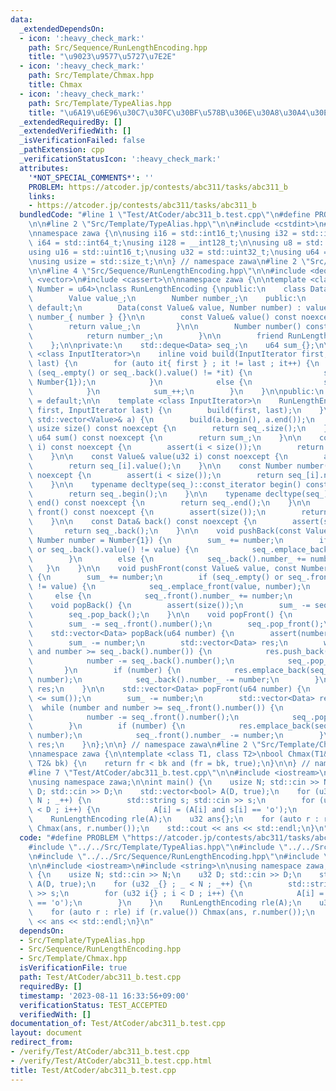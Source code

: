 ```yaml
---
data:
  _extendedDependsOn:
  - icon: ':heavy_check_mark:'
    path: Src/Sequence/RunLengthEncoding.hpp
    title: "\u9023\u9577\u5727\u7E2E"
  - icon: ':heavy_check_mark:'
    path: Src/Template/Chmax.hpp
    title: Chmax
  - icon: ':heavy_check_mark:'
    path: Src/Template/TypeAlias.hpp
    title: "\u6A19\u6E96\u30C7\u30FC\u30BF\u578B\u306E\u30A8\u30A4\u30EA\u30A2\u30B9"
  _extendedRequiredBy: []
  _extendedVerifiedWith: []
  _isVerificationFailed: false
  _pathExtension: cpp
  _verificationStatusIcon: ':heavy_check_mark:'
  attributes:
    '*NOT_SPECIAL_COMMENTS*': ''
    PROBLEM: https://atcoder.jp/contests/abc311/tasks/abc311_b
    links:
    - https://atcoder.jp/contests/abc311/tasks/abc311_b
  bundledCode: "#line 1 \"Test/AtCoder/abc311_b.test.cpp\"\n#define PROBLEM \"https://atcoder.jp/contests/abc311/tasks/abc311_b\"\
    \n\n#line 2 \"Src/Template/TypeAlias.hpp\"\n\n#include <cstdint>\n#include <cstddef>\n\
    \nnamespace zawa {\n\nusing i16 = std::int16_t;\nusing i32 = std::int32_t;\nusing\
    \ i64 = std::int64_t;\nusing i128 = __int128_t;\n\nusing u8 = std::uint8_t;\n\
    using u16 = std::uint16_t;\nusing u32 = std::uint32_t;\nusing u64 = std::uint64_t;\n\
    \nusing usize = std::size_t;\n\n} // namespace zawa\n#line 2 \"Src/Sequence/RunLengthEncoding.hpp\"\
    \n\n#line 4 \"Src/Sequence/RunLengthEncoding.hpp\"\n\n#include <deque>\n#include\
    \ <vector>\n#include <cassert>\n\nnamespace zawa {\n\ntemplate <class Value, class\
    \ Number = u64>\nclass RunLengthEncoding {\npublic:\n    class Data {\n    private:\n\
    \        Value value_;\n        Number number_;\n    public:\n        Data() =\
    \ default;\n        Data(const Value& value, Number number) : value_{ value },\
    \ number_{ number } {}\n\n        const Value& value() const noexcept {\n    \
    \        return value_;\n        }\n\n        Number number() const noexcept {\n\
    \            return number_;\n        }\n\n        friend RunLengthEncoding;\n\
    \    };\n\nprivate:\n    std::deque<Data> seq_;\n    u64 sum_{};\n\n    template\
    \ <class InputIterator>\n    inline void build(InputIterator first, InputIterator\
    \ last) {\n        for (auto it{ first } ; it != last ; it++) {\n            if\
    \ (seq_.empty() or seq_.back().value() != *it) {\n                seq_.emplace_back(*it,\
    \ Number{1});\n            }\n            else {\n                seq_.back().number_++;\n\
    \            }\n            sum_++;\n        }\n    }\n\npublic:\n    RunLengthEncoding()\
    \ = default;\n\n    template <class InputIterator>\n    RunLengthEncoding(InputIterator\
    \ first, InputIterator last) {\n        build(first, last);\n    }\n\n    RunLengthEncoding(const\
    \ std::vector<Value>& a) {\n        build(a.begin(), a.end());\n    }\n\n    constexpr\
    \ usize size() const noexcept {\n        return seq_.size();\n    }\n\n    constexpr\
    \ u64 sum() const noexcept {\n        return sum_;\n    }\n\n    const Data& operator[](u32\
    \ i) const noexcept {\n        assert(i < size());\n        return seq_[i];\n\
    \    }\n\n    const Value& value(u32 i) const noexcept {\n        assert(i < size());\n\
    \        return seq_[i].value();\n    }\n\n    const Number number(u32 i) const\
    \ noexcept {\n        assert(i < size());\n        return seq_[i].number();\n\
    \    }\n\n    typename decltype(seq_)::const_iterator begin() const noexcept {\n\
    \        return seq_.begin();\n    }\n\n    typename decltype(seq_)::const_iterator\
    \ end() const noexcept {\n        return seq_.end();\n    }\n\n    const Data&\
    \ front() const noexcept {\n        assert(size());\n        return seq_.front();\n\
    \    }\n\n    const Data& back() const noexcept {\n        assert(size());\n \
    \       return seq_.back();\n    }\n\n    void pushBack(const Value& value, const\
    \ Number number = Number{1}) {\n        sum_ += number;\n        if (seq_.empty()\
    \ or seq_.back().value() != value) {\n            seq_.emplace_back(value, number);\n\
    \        }\n        else {\n            seq_.back().number_ += number;\n     \
    \   }\n    }\n\n    void pushFront(const Value& value, const Number number = Number{1})\
    \ {\n        sum_ += number;\n        if (seq_.empty() or seq_.front().value()\
    \ != value) {\n            seq_.emplace_front(value, number);\n        }\n   \
    \     else {\n            seq_.front().number_ += number;\n        }\n    }\n\n\
    \    void popBack() {\n        assert(size());\n        sum_ -= seq_.back().number();\n\
    \        seq_.pop_back();\n    }\n\n    void popFront() {\n        assert(size());\n\
    \        sum_ -= seq_.front().number();\n        seq_.pop_front();\n    }\n\n\
    \    std::vector<Data> popBack(u64 number) {\n        assert(number <= sum());\n\
    \        sum_ -= number;\n        std::vector<Data> res;\n        while (number\
    \ and number >= seq_.back().number()) {\n            res.push_back(seq_.back());\n\
    \            number -= seq_.back().number();\n            seq_.pop_back();\n \
    \       }\n        if (number) {\n            res.emplace_back(seq_.back().value(),\
    \ number);\n            seq_.back().number_ -= number;\n        }\n        return\
    \ res;\n    }\n\n    std::vector<Data> popFront(u64 number) {\n        assert(number\
    \ <= sum());\n        sum_ -= number;\n        std::vector<Data> res;\n      \
    \  while (number and number >= seq_.front().number()) {\n            res.push_back(seq_.front());\n\
    \            number -= seq_.front().number();\n            seq_.pop_front();\n\
    \        }\n        if (number) {\n            res.emplace_back(seq_.front().value(),\
    \ number);\n            seq_.front().number_ -= number;\n        }\n        return\
    \ res;\n    }\n};\n\n} // namespace zawa\n#line 2 \"Src/Template/Chmax.hpp\"\n\
    \nnamespace zawa {\n\ntemplate <class T1, class T2>\nbool Chmax(T1& fr, const\
    \ T2& bk) {\n    return fr < bk and (fr = bk, true);\n}\n\n} // namespace zawa\n\
    #line 7 \"Test/AtCoder/abc311_b.test.cpp\"\n\n#include <iostream>\n#include <string>\n\
    \nusing namespace zawa;\n\nint main() {\n    usize N; std::cin >> N;\n    u32\
    \ D; std::cin >> D;\n    std::vector<bool> A(D, true);\n    for (u32 _{} ; _ <\
    \ N ; _++) {\n        std::string s; std::cin >> s;\n        for (u32 i{} ; i\
    \ < D ; i++) {\n            A[i] = (A[i] and s[i] == 'o');\n        }\n    }\n\
    \    RunLengthEncoding rle(A);\n    u32 ans{};\n    for (auto r : rle) if (r.value())\
    \ Chmax(ans, r.number());\n    std::cout << ans << std::endl;\n}\n"
  code: "#define PROBLEM \"https://atcoder.jp/contests/abc311/tasks/abc311_b\"\n\n\
    #include \"../../Src/Template/TypeAlias.hpp\"\n#include \"../../Src/Template/TypeAlias.hpp\"\
    \n#include \"../../Src/Sequence/RunLengthEncoding.hpp\"\n#include \"../../Src/Template/Chmax.hpp\"\
    \n\n#include <iostream>\n#include <string>\n\nusing namespace zawa;\n\nint main()\
    \ {\n    usize N; std::cin >> N;\n    u32 D; std::cin >> D;\n    std::vector<bool>\
    \ A(D, true);\n    for (u32 _{} ; _ < N ; _++) {\n        std::string s; std::cin\
    \ >> s;\n        for (u32 i{} ; i < D ; i++) {\n            A[i] = (A[i] and s[i]\
    \ == 'o');\n        }\n    }\n    RunLengthEncoding rle(A);\n    u32 ans{};\n\
    \    for (auto r : rle) if (r.value()) Chmax(ans, r.number());\n    std::cout\
    \ << ans << std::endl;\n}\n"
  dependsOn:
  - Src/Template/TypeAlias.hpp
  - Src/Sequence/RunLengthEncoding.hpp
  - Src/Template/Chmax.hpp
  isVerificationFile: true
  path: Test/AtCoder/abc311_b.test.cpp
  requiredBy: []
  timestamp: '2023-08-11 16:33:56+09:00'
  verificationStatus: TEST_ACCEPTED
  verifiedWith: []
documentation_of: Test/AtCoder/abc311_b.test.cpp
layout: document
redirect_from:
- /verify/Test/AtCoder/abc311_b.test.cpp
- /verify/Test/AtCoder/abc311_b.test.cpp.html
title: Test/AtCoder/abc311_b.test.cpp
---
```

